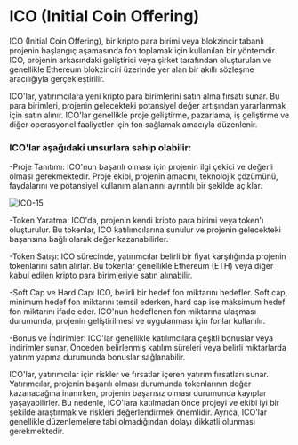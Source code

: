 # ICO (Initial Coin Offering)

ICO (Initial Coin Offering), bir kripto para birimi veya blokzincir tabanlı projenin başlangıç aşamasında fon toplamak için kullanılan bir yöntemdir. ICO, projenin arkasındaki geliştirici veya şirket tarafından oluşturulan ve genellikle Ethereum blokzinciri üzerinde yer alan bir akıllı sözleşme aracılığıyla gerçekleştirilir.

ICO'lar, yatırımcılara yeni kripto para birimlerini satın alma fırsatı sunar. Bu para birimleri, projenin gelecekteki potansiyel değer artışından yararlanmak için satın alınır. ICO'lar genellikle proje geliştirme, pazarlama, iş geliştirme ve diğer operasyonel faaliyetler için fon sağlamak amacıyla düzenlenir.

###   ICO'lar aşağıdaki unsurlara sahip olabilir:
  
-Proje Tanıtımı: ICO'nun başarılı olması için projenin ilgi çekici ve değerli olması gerekmektedir. Proje ekibi, projenin amacını, teknolojik çözümünü, faydalarını ve potansiyel kullanım alanlarını ayrıntılı bir şekilde açıklar.

![ICO-15](https://github.com/umaysafak/Blockchain-Temelleri/assets/83416728/7e79f705-c810-4399-bdb4-e59ea58d2bda)

-Token Yaratma: ICO'da, projenin kendi kripto para birimi veya token'ı oluşturulur. Bu tokenlar, ICO katılımcılarına sunulur ve projenin gelecekteki başarısına bağlı olarak değer kazanabilirler.

-Token Satışı: ICO sürecinde, yatırımcılar belirli bir fiyat karşılığında projenin tokenlarını satın alırlar. Bu tokenlar genellikle Ethereum (ETH) veya diğer kabul edilen kripto para birimleriyle satın alınabilir.

-Soft Cap ve Hard Cap: ICO, belirli bir hedef fon miktarını hedefler. Soft cap, minimum hedef fon miktarını temsil ederken, hard cap ise maksimum hedef fon miktarını ifade eder. ICO'nun hedeflenen fon miktarına ulaşması durumunda, projenin geliştirilmesi ve uygulanması için fonlar kullanılır.

-Bonus ve İndirimler: ICO'lar genellikle katılımcılara çeşitli bonuslar veya indirimler sunar. Önceden belirlenmiş katılım süreleri veya belirli miktarlarda yatırım yapma durumunda bonuslar sağlanabilir.

ICO'lar, yatırımcılar için riskler ve fırsatlar içeren yatırım fırsatları sunar. Yatırımcılar, projenin başarılı olması durumunda tokenlarının değer kazanacağına inanırken, projenin başarısız olması durumunda kayıplar yaşayabilirler. Bu nedenle, ICO'lara katılmadan önce projeyi ve ekibi iyi bir şekilde araştırmak ve riskleri değerlendirmek önemlidir. Ayrıca, ICO'lar genellikle düzenlemelere tabi olmadığından dolayı dikkatli olunması gerekmektedir.
